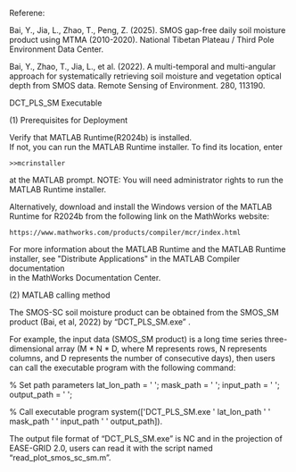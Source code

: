 Referene:

Bai, Y., Jia, L., Zhao, T., Peng, Z. (2025). SMOS gap-free daily soil moisture product using MTMA (2010-2020). National Tibetan Plateau / Third Pole Environment Data Center.

Bai, Y., Zhao, T., Jia, L., et al. (2022). A multi-temporal and multi-angular approach for systematically retrieving soil moisture and vegetation optical depth from SMOS data. Remote Sensing of Environment. 280, 113190.



DCT_PLS_SM Executable

(1) Prerequisites for Deployment 

Verify that MATLAB Runtime(R2024b) is installed.   
If not, you can run the MATLAB Runtime installer.
To find its location, enter
  
    >>mcrinstaller
      
at the MATLAB prompt.
NOTE: You will need administrator rights to run the MATLAB Runtime installer. 

Alternatively, download and install the Windows version of the MATLAB Runtime for R2024b 
from the following link on the MathWorks website:

    https://www.mathworks.com/products/compiler/mcr/index.html
   
For more information about the MATLAB Runtime and the MATLAB Runtime installer, see 
"Distribute Applications" in the MATLAB Compiler documentation  
in the MathWorks Documentation Center.




(2) MATLAB calling method 

The  SMOS-SC soil moisture product can be obtained from the SMOS_SM product (Bai, et al, 2022) by “DCT_PLS_SM.exe” .

For example, the input data (SMOS_SM product) is a long time series three-dimensional array (M * N * D, where M represents rows, N represents columns, and D represents the number of consecutive days), then users can call the executable program with the following command:

% Set path parameters
lat_lon_path = ' ';
mask_path = ' ';
input_path = ' ';
output_path = ' ';

% Call executable program
system(['DCT_PLS_SM.exe ' lat_lon_path ' ' mask_path ' ' input_path ' ' output_path]).

The output file format of “DCT_PLS_SM.exe” is NC and in the projection of EASE-GRID 2.0, users can read it with the script named “read_plot_smos_sc_sm.m”.
